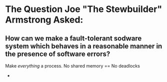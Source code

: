# The Question Joe "The Stewbuilder" Armstrong Asked:


## How can we make a fault-tolerant sodware system which behaves in a reasonable manner in the presence of software errors?













Make *everything* a process.
No shared memory == No deadlocks

-
